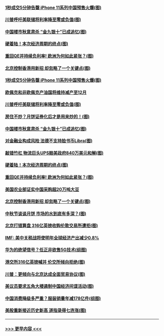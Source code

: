 #### [1秒成交5分钟告罄 iPhone 11系列中国预售火爆(图)](../pages/p5/907373.md?t=09142100) 
#### [川普呼吁美联储将利率降至零或负值(图)](../pages/p5/907303.md?t=09142100) 
#### [中国楼市秋意肃杀 “金九银十”已成追忆(图)](../pages/p5/907275.md?t=09142100) 
#### [硬着陆！本次经济周期的终点(图)](../pages/p5/907268.md?t=09142100) 
#### [重回QE并持续负利率! 欧洲为何如此紧张？(图)](../pages/p5/907269.md?t=09142100) 
#### [北京控制香港用新招 却忽略了一个关键点(图)](../pages/p5/907256.md?t=09142100) 
#### [1秒成交5分钟告罄 iPhone 11系列中国预售火爆(图)](../pages/p5/907373.md?t=09142100) 
#### [欧佩克和非欧佩克产油国将维持减产至12月](../pages/p5/907339.md?t=09142100) 
#### [川普呼吁美联储将利率降至零或负值(图)](../pages/p5/907303.md?t=09142100) 
#### [房住不炒？月饼证券化后才是用来炒的！(图)](../pages/p5/907337.md?t=09142100) 
#### [中国楼市秋意肃杀 “金九银十”已成追忆(图)](../pages/p5/907275.md?t=09142100) 
#### [对金融业构成风险 法德不支持脸书币Libra(图)](../pages/p5/907312.md?t=09142100) 
#### [敲错竹杠 物流巨头UPS赔美政府840万美元和解(图)](../pages/p5/907308.md?t=09142100) 
#### [硬着陆！本次经济周期的终点(图)](../pages/p5/907268.md?t=09142100) 
#### [重回QE并持续负利率! 欧洲为何如此紧张？(图)](../pages/p5/907269.md?t=09142100) 
#### [美国农业部证实中国采购超20万吨大豆](../pages/p5/907287.md?t=09142100) 
#### [北京控制香港用新招 却忽略了一个关键点(图)](../pages/p5/907256.md?t=09142100) 
#### [中秋节谈谈月饼 市场的水到底有多深？(图)](../pages/p5/907241.md?t=09142100) 
#### [北京打错算盘 316亿英镑收购伦敦交易所遭拒(图)](../pages/p5/907236.md?t=09142100) 
#### [IMF: 美中关税战将使明年全球经济产出减少0.8%](../pages/p5/907233.md?t=09142100) 
#### [华为的绝望信号？任正非欲售5G技术(组图)](../pages/p5/907155.md?t=09142100) 
#### [港交所316亿英镑喊并 伦交所倾向拒绝(图)](../pages/p5/907207.md?t=09142100) 
#### [川普：更倾向与北京达成全面贸易协议(图)](../pages/p5/907211.md?t=09142100) 
#### [美议员要求五角大楼遏制中国经济间谍活动(图)](../pages/p5/907199.md?t=09142100) 
#### [中国消费降级多严重？服装销量年减178亿件(组图)](../pages/p5/907157.md?t=09142100) 
#### [美股重新接近历史新高 道指录得七连涨(图)](../pages/p5/907182.md?t=09142100) 

----
#### [ >>> 更早内容 <<< ](../indexes/p5-earlier.md)
